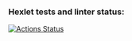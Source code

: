 ### Hexlet tests and linter status:
[![Actions Status](https://github.com/Heavybrain/python-project-50/actions/workflows/hexlet-check.yml/badge.svg)](https://github.com/Heavybrain/python-project-50/actions)

<script src="https://asciinema.org/a/jDwn5V5VCYOHZibPmWQg147UF.js" id="asciicast-jDwn5V5VCYOHZibPmWQg147UF" async="true"></script>
